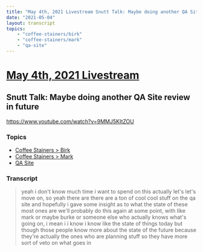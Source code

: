 ```yaml
---
title: "May 4th, 2021 Livestream Snutt Talk: Maybe doing another QA Site review in future"
date: "2021-05-04"
layout: transcript
topics:
    - "coffee-stainers/birk"
    - "coffee-stainers/mark"
    - "qa-site"
---
```

# [May 4th, 2021 Livestream](../2021-05-04.md)
## Snutt Talk: Maybe doing another QA Site review in future
https://www.youtube.com/watch?v=9MMJ5KItZOU

### Topics
* [Coffee Stainers > Birk](../topics/coffee-stainers/birk.md)
* [Coffee Stainers > Mark](../topics/coffee-stainers/mark.md)
* [QA Site](../topics/qa-site.md)

### Transcript

> yeah i don't know much time i want to spend on this actually let's let's move on, so yeah there are there are a ton of cool cool stuff on the qa site and hopefully i gave some insight as to what the state of these most ones are we'll probably do this again at some point, with like mark or maybe burke or someone else who actually knows what's going on, i mean i i know i know like the state of things today but though those people know more about the state of the future because they're actually the ones who are planning stuff so they have more sort of veto on what goes in
